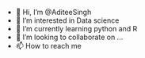 - 👋 Hi, I’m @AditeeSingh
- 👀 I’m interested in Data science
- 🌱 I’m currently learning python and R
- 💞️ I’m looking to collaborate on ...
- 📫 How to reach me 

<!---
AditeeSingh/AditeeSingh is a ✨ special ✨ repository because its `README.md` (this file) appears on your GitHub profile.
You can click the Preview link to take a look at your changes.
--->
